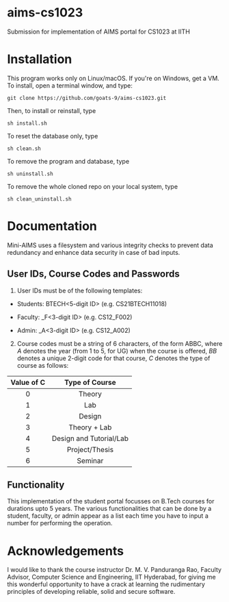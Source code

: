 # aims-cs1023
Submission for implementation of AIMS portal for CS1023 at IITH

# Installation
This program works only on Linux/macOS. If you're on Windows, get a VM. To install, open a terminal window, and type:

```git clone https://github.com/goats-9/aims-cs1023.git```

Then, to install or reinstall, type

```sh install.sh```

To reset the database only, type

```sh clean.sh```

To remove the program and database, type

```sh uninstall.sh```

To remove the whole cloned repo on your local system, type

```sh clean_uninstall.sh```

# Documentation
Mini-AIMS uses a filesystem and various integrity checks to prevent data redundancy and enhance data security in case of bad inputs. 

## User IDs, Course Codes and Passwords
1. User IDs must be of the following templates:

  * Students: <Branch Abbreviation in Capitals><Last two digits of year of joining>BTECH<5-digit ID> (e.g. CS21BTECH11018)

  * Faculty: <Branch Abbreviation in Capitals><Last two digits of year of joining>_F<3-digit ID> (e.g. CS12_F002)

  * Admin: <Branch Abbreviation in Capitals><Last two digits of year of joining>_A<3-digit ID> (e.g. CS12_A002)

2. Course codes must be a string of 6 characters, of the form <Branch Abbreviation>ABBC, where _A_ denotes the year (from 1 to 5, for UG) when the course is offered, _BB_ denotes a unique 2-digit code for that course, _C_ denotes the type of course as follows:
  
  Value of C | Type of Course
  :--------: | :------------:
  0          | Theory
  1          | Lab
  2          | Design
  3          | Theory + Lab
  4          | Design and Tutorial/Lab
  5          | Project/Thesis
  6          | Seminar
    
## Functionality
This implementation of the student portal focusses on B.Tech courses for durations upto 5 years. The various functionalities that can be done by a student, faculty, or admin appear as a list each time you have to input a number for performing the operation.

# Acknowledgements
I would like to thank the course instructor Dr. M. V. Panduranga Rao, Faculty Advisor, Computer Science and Engineering, IIT Hyderabad, for giving me this wonderful opportunity to have a crack at learning the rudimentary principles of developing reliable, solid and secure software.
